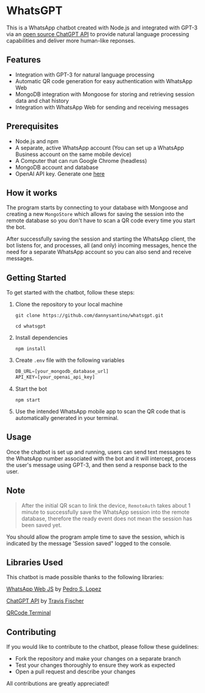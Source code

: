 # WhatsGPT

This is a WhatsApp chatbot created with Node.js and integrated with GPT-3 via an [open source ChatGPT API](https://github.com/transitive-bullshit/chatgpt-api.git) to provide natural language processing capabilities and deliver more human-like reponses.

## Features

- Integration with GPT-3 for natural language processing
- Automatic QR code generation for easy authentication with WhatsApp Web
- MongoDB integration with Mongoose for storing and retrieving session data and chat history
- Integration with WhatsApp Web for sending and receiving messages

## Prerequisites

- Node.js and npm
- A separate, active WhatsApp account (You can set up a WhatsApp Business account on the same mobile device)
- A Computer that can run Google Chrome (headless)
- MongoDB account and database
- OpenAI API key. Generate one [here](https://platform.openai.com/account/api-keys)

## How it works

The program starts by connecting to your database with Mongoose and creating a new `MongoStore` which allows for saving the session into the remote database so you don't have to scan a QR code every time you start the bot.

After successfully saving the session and starting the WhatsApp client, the bot listens for, and processes, all (and only) incoming messages, hence the need for a separate WhatsApp account so you can also send and receive messages.

## Getting Started

To get started with the chatbot, follow these steps:

1. Clone the repository to your local machine

    `git clone https://github.com/dannysantino/whatsgpt.git`

    `cd whatsgpt`

2. Install dependencies

    `npm install`

3. Create `.env` file with the following variables

    ```js
    DB_URL=[your_mongodb_database_url]
    API_KEY=[your_openai_api_key]
    ```

4. Start the bot

    `npm start`

5. Use the intended WhatsApp mobile app to scan the QR code that is automatically generated in your terminal.

## Usage

Once the chatbot is set up and running, users can send text messages to the WhatsApp number associated with the bot and it will intercept, process the user's message using GPT-3, and then send a response back to the user.

## Note

> After the initial QR scan to link the device, `RemoteAuth` takes about 1 minute to successfully save the WhatsApp session into the remote database, therefore the ready event does not mean the session has been saved yet.

You should allow the program ample time to save the session, which is indicated by the message 'Session saved" logged to the console.

## Libraries Used

This chatbot is made possible thanks to the following libraries:

[WhatsApp Web JS](https://github.com/pedroslopez/whatsapp-web.js.git) by [Pedro S. Lopez](https://github.com/pedroslopez)

[ChatGPT API](https://github.com/transitive-bullshit/chatgpt-api.git) by [Travis Fischer](https://github.com/transitive-bullshit)

[QRCode Terminal](https://www.npmjs.com/package/qrcode-terminal)

## Contributing

If you would like to contribute to the chatbot, please follow these guidelines:

- Fork the repository and make your changes on a separate branch
- Test your changes thoroughly to ensure they work as expected
- Open a pull request and describe your changes

All contributions are greatly appreciated!
